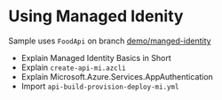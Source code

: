 # Using Managed Idenity

Sample uses `FoodApi` on branch [demo/manged-identity](https://github.com/arambazamba/food-app/tree/demo/managed-identity/)

- Explain Managed Identity Basics in Short
- Explain `create-api-mi.azcli`
- Explain Microsoft.Azure.Services.AppAuthentication
- Import `api-build-provision-deploy-mi.yml`